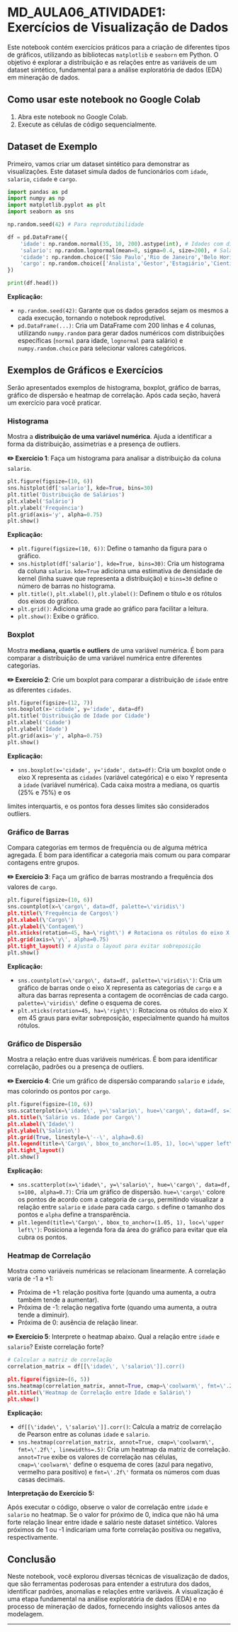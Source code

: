 # MD_AULA06_ATIVIDADE1: Exercícios de Visualização de Dados

Este notebook contém exercícios práticos para a criação de diferentes tipos de gráficos, utilizando as bibliotecas `matplotlib` e `seaborn` em Python. O objetivo é explorar a distribuição e as relações entre as variáveis de um dataset sintético, fundamental para a análise exploratória de dados (EDA) em mineração de dados.

## Como usar este notebook no Google Colab

1.  Abra este notebook no Google Colab.
2.  Execute as células de código sequencialmente.

## Dataset de Exemplo

Primeiro, vamos criar um dataset sintético para demonstrar as visualizações. Este dataset simula dados de funcionários com `idade`, `salario`, `cidade` e `cargo`.

```python
import pandas as pd
import numpy as np
import matplotlib.pyplot as plt
import seaborn as sns

np.random.seed(42) # Para reprodutibilidade

df = pd.DataFrame({
    'idade': np.random.normal(35, 10, 200).astype(int), # Idades com distribuição normal
    'salario': np.random.lognormal(mean=8, sigma=0.4, size=200), # Salários com distribuição log-normal
    'cidade': np.random.choice(['São Paulo','Rio de Janeiro','Belo Horizonte','Curitiba'], 200), # Cidades aleatórias
    'cargo': np.random.choice(['Analista','Gestor','Estagiário','Cientista de Dados'], 200) # Cargos aleatórios
})

print(df.head())
```

**Explicação:**
*   `np.random.seed(42)`: Garante que os dados gerados sejam os mesmos a cada execução, tornando o notebook reprodutível.
*   `pd.DataFrame(...)`: Cria um DataFrame com 200 linhas e 4 colunas, utilizando `numpy.random` para gerar dados numéricos com distribuições específicas (`normal` para idade, `lognormal` para salário) e `numpy.random.choice` para selecionar valores categóricos.

## Exemplos de Gráficos e Exercícios

Serão apresentados exemplos de histograma, boxplot, gráfico de barras, gráfico de dispersão e heatmap de correlação. Após cada seção, haverá um exercício para você praticar.

### Histograma

Mostra a **distribuição de uma variável numérica**. Ajuda a identificar a forma da distribuição, assimetrias e a presença de outliers.

**✏️ Exercício 1**: Faça um histograma para analisar a distribuição da coluna `salario`.

```python
plt.figure(figsize=(10, 6))
sns.histplot(df['salario'], kde=True, bins=30)
plt.title('Distribuição de Salários')
plt.xlabel('Salário')
plt.ylabel('Frequência')
plt.grid(axis='y', alpha=0.75)
plt.show()
```

**Explicação:**
*   `plt.figure(figsize=(10, 6))`: Define o tamanho da figura para o gráfico.
*   `sns.histplot(df['salario'], kde=True, bins=30)`: Cria um histograma da coluna `salario`. `kde=True` adiciona uma estimativa de densidade de kernel (linha suave que representa a distribuição) e `bins=30` define o número de barras no histograma.
*   `plt.title()`, `plt.xlabel()`, `plt.ylabel()`: Definem o título e os rótulos dos eixos do gráfico.
*   `plt.grid()`: Adiciona uma grade ao gráfico para facilitar a leitura.
*   `plt.show()`: Exibe o gráfico.

### Boxplot

Mostra **mediana, quartis e outliers** de uma variável numérica. É bom para comparar a distribuição de uma variável numérica entre diferentes categorias.

**✏️ Exercício 2**: Crie um boxplot para comparar a distribuição de `idade` entre as diferentes `cidades`.

```python
plt.figure(figsize=(12, 7))
sns.boxplot(x='cidade', y='idade', data=df)
plt.title('Distribuição de Idade por Cidade')
plt.xlabel('Cidade')
plt.ylabel('Idade')
plt.grid(axis='y', alpha=0.75)
plt.show()
```

**Explicação:**
*   `sns.boxplot(x='cidade', y='idade', data=df)`: Cria um boxplot onde o eixo X representa as `cidades` (variável categórica) e o eixo Y representa a `idade` (variável numérica). Cada caixa mostra a mediana, os quartis (25% e 75%) e os


limites interquartis, e os pontos fora desses limites são considerados outliers.

### Gráfico de Barras

Compara categorias em termos de frequência ou de alguma métrica agregada. É bom para identificar a categoria mais comum ou para comparar contagens entre grupos.

**✏️ Exercício 3**: Faça um gráfico de barras mostrando a frequência dos valores de `cargo`.

```python
plt.figure(figsize=(10, 6))
sns.countplot(x=\'cargo\', data=df, palette=\'viridis\')
plt.title(\'Frequência de Cargos\')
plt.xlabel(\'Cargo\')
plt.ylabel(\'Contagem\')
plt.xticks(rotation=45, ha=\'right\') # Rotaciona os rótulos do eixo X para melhor visualização
plt.grid(axis=\'y\', alpha=0.75)
plt.tight_layout() # Ajusta o layout para evitar sobreposição
plt.show()
```

**Explicação:**
*   `sns.countplot(x=\'cargo\', data=df, palette=\'viridis\')`: Cria um gráfico de barras onde o eixo X representa as categorias de `cargo` e a altura das barras representa a contagem de ocorrências de cada cargo. `palette=\'viridis\'` define o esquema de cores.
*   `plt.xticks(rotation=45, ha=\'right\')`: Rotaciona os rótulos do eixo X em 45 graus para evitar sobreposição, especialmente quando há muitos rótulos.

### Gráfico de Dispersão

Mostra a relação entre duas variáveis numéricas. É bom para identificar correlação, padrões ou a presença de outliers.

**✏️ Exercício 4**: Crie um gráfico de dispersão comparando `salario` e `idade`, mas colorindo os pontos por `cargo`.

```python
plt.figure(figsize=(10, 6))
sns.scatterplot(x=\'idade\', y=\'salario\', hue=\'cargo\', data=df, s=100, alpha=0.7)
plt.title(\'Salário vs. Idade por Cargo\')
plt.xlabel(\'Idade\')
plt.ylabel(\'Salário\')
plt.grid(True, linestyle=\'--\', alpha=0.6)
plt.legend(title=\'Cargo\', bbox_to_anchor=(1.05, 1), loc=\'upper left\') # Posiciona a legenda fora do gráfico
plt.tight_layout()
plt.show()
```

**Explicação:**
*   `sns.scatterplot(x=\'idade\', y=\'salario\', hue=\'cargo\', data=df, s=100, alpha=0.7)`: Cria um gráfico de dispersão. `hue=\'cargo\'` colore os pontos de acordo com a categoria de `cargo`, permitindo visualizar a relação entre `salario` e `idade` para cada cargo. `s` define o tamanho dos pontos e `alpha` define a transparência.
*   `plt.legend(title=\'Cargo\', bbox_to_anchor=(1.05, 1), loc=\'upper left\')`: Posiciona a legenda fora da área do gráfico para evitar que ela cubra os pontos.

### Heatmap de Correlação

Mostra como variáveis numéricas se relacionam linearmente. A correlação varia de -1 a +1:
*   Próxima de +1: relação positiva forte (quando uma aumenta, a outra também tende a aumentar).
*   Próxima de -1: relação negativa forte (quando uma aumenta, a outra tende a diminuir).
*   Próxima de 0: ausência de relação linear.

**✏️ Exercício 5**: Interprete o heatmap abaixo. Qual a relação entre `idade` e `salario`? Existe correlação forte?

```python
# Calcular a matriz de correlação
correlation_matrix = df[[\'idade\', \'salario\']].corr()

plt.figure(figsize=(6, 5))
sns.heatmap(correlation_matrix, annot=True, cmap=\'coolwarm\', fmt=\'.2f\', linewidths=.5)
plt.title(\'Heatmap de Correlação entre Idade e Salário\')
plt.show()
```

**Explicação:**
*   `df[[\'idade\', \'salario\']].corr()`: Calcula a matriz de correlação de Pearson entre as colunas `idade` e `salario`.
*   `sns.heatmap(correlation_matrix, annot=True, cmap=\'coolwarm\', fmt=\'.2f\', linewidths=.5)`: Cria um heatmap da matriz de correlação. `annot=True` exibe os valores de correlação nas células, `cmap=\'coolwarm\'` define o esquema de cores (azul para negativo, vermelho para positivo) e `fmt=\'.2f\'` formata os números com duas casas decimais.

**Interpretação do Exercício 5:**

Após executar o código, observe o valor de correlação entre `idade` e `salario` no heatmap. Se o valor for próximo de 0, indica que não há uma forte relação linear entre idade e salário neste dataset sintético. Valores próximos de 1 ou -1 indicariam uma forte correlação positiva ou negativa, respectivamente.

## Conclusão

Neste notebook, você explorou diversas técnicas de visualização de dados, que são ferramentas poderosas para entender a estrutura dos dados, identificar padrões, anomalias e relações entre variáveis. A visualização é uma etapa fundamental na análise exploratória de dados (EDA) e no processo de mineração de dados, fornecendo insights valiosos antes da modelagem.

---